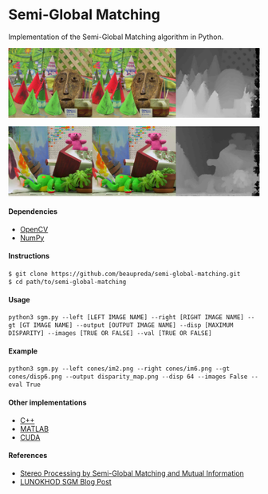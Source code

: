 # Semi-Global Matching

Implementation of the Semi-Global Matching algorithm in Python.

![](figures/cones.png)

![](figures/teddy.png)

#### Dependencies
* [OpenCV](https://opencv.org/)
* [NumPy](https://numpy.org/)

#### Instructions
```
$ git clone https://github.com/beaupreda/semi-global-matching.git
$ cd path/to/semi-global-matching
```

#### Usage
```
python3 sgm.py --left [LEFT IMAGE NAME] --right [RIGHT IMAGE NAME] --gt [GT IMAGE NAME] --output [OUTPUT IMAGE NAME] --disp [MAXIMUM DISPARITY] --images [TRUE OR FALSE] --val [TRUE OR FALSE]
```

#### Example
```
python3 sgm.py --left cones/im2.png --right cones/im6.png --gt cones/disp6.png --output disparity_map.png --disp 64 --images False --eval True
```

#### Other implementations
* [C++](https://github.com/epiception/SGM-Census)
* [MATLAB](https://github.com/kobybibas/SemiGlobalMathingImplementation)
* [CUDA](https://github.com/fixstars/libSGM)

#### References
* [Stereo Processing by Semi-Global Matching and Mutual Information](https://core.ac.uk/download/pdf/11134866.pdf)
* [LUNOKHOD SGM Blog Post](http://lunokhod.org/?p=1356)